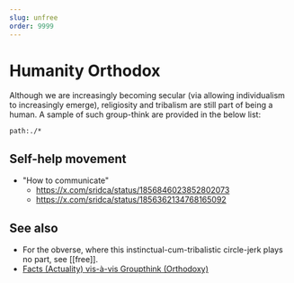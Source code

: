```yaml
---
slug: unfree
order: 9999
---
```


# Humanity Orthodox

Although we are increasingly becoming secular (via allowing individualism to increasingly emerge), religiosity and tribalism are still part of being a human. A sample of such group-think are provided in the below list:

```query
path:./*
```

## Self-help movement

- "How to communicate"
  - https://x.com/sridca/status/1856846023852802073
  - https://x.com/sridca/status/1856362134768165092 

## See also

- For the obverse, where this instinctual-cum-tribalistic circle-jerk plays no part, see [[free]].
- [Facts (Actuality) vis-à-vis Groupthink (Orthodoxy)](http://actualfreedom.com.au/sundry/factsandgroupthink/factsindex.htm)
